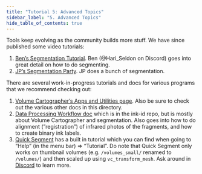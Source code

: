 ```yaml
---
title: "Tutorial 5: Advanced Topics"
sidebar_label: "5. Advanced Topics"
hide_table_of_contents: true
---
```


<head>
  <html data-theme="dark" />

  <meta
    name="description"
    content="A $1,000,000+ machine learning and computer vision competition"
  />

  <meta property="og:type" content="website" />
  <meta property="og:url" content="https://scrollprize.org" />
  <meta property="og:title" content="Vesuvius Challenge" />
  <meta
    property="og:description"
    content="A $1,000,000+ machine learning and computer vision competition"
  />
  <meta
    property="og:image"
    content="https://scrollprize.org/img/social/opengraph.jpg"
  />

  <meta property="twitter:card" content="summary_large_image" />
  <meta property="twitter:url" content="https://scrollprize.org" />
  <meta property="twitter:title" content="Vesuvius Challenge" />
  <meta
    property="twitter:description"
    content="A $1,000,000+ machine learning and computer vision competition"
  />
  <meta
    property="twitter:image"
    content="https://scrollprize.org/img/social/opengraph.jpg"
  />
</head>

Tools keep evolving as the community builds more stuff. We have since published some video tutorials:
1. [Ben’s Segmentation Tutorial](https://www.youtube.com/watch?v=gcSQKiHdISw). Ben (@Hari_Seldon on Discord) goes into great detail on how to do segmenting.
2. [JP’s Segmentation Party](https://www.youtube.com/watch?v=zKMVNaA2GdU). JP does a bunch of segmentation.

There are several work-in-progress tutorials and docs for various programs that we recommend checking out:
1. [Volume Cartographer’s Apps and Utilities page](https://github.com/educelab/volume-cartographer/blob/develop/docs/pages/apps-list.md). Also be sure to check out the various other docs in this directory.
2. [Data Processing Workflow doc](https://github.com/educelab/ink-id/blob/develop/docs/data-processing-workflow.md) which is in the ink-id repo, but is mostly about Volume Cartographer and segmentation. Also goes into how to do alignment (”registration”) of infrared photos of the fragments, and how to create binary ink labels.
3. [Quick Segment](https://github.com/educelab/quick-segment) has a built in tutorial which you can find when going to “Help” (in the menu bar) => “Tutorial”. Do note that Quick Segment only works on thumbnail volumes (e.g. `/volumes_small/` renamed to `/volumes/`) and then scaled up using `vc_transform_mesh`. Ask around in [Discord](https://discord.gg/6FgWYNjb4N) to learn more.

